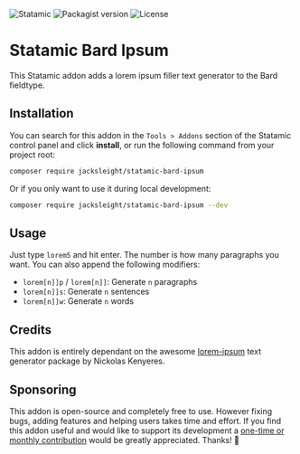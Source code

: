 <!-- statamic:hide -->

![Statamic](https://flat.badgen.net/badge/Statamic/3.4+/FF269E)
![Packagist version](https://flat.badgen.net/packagist/v/jacksleight/statamic-bard-ipsum)
![License](https://flat.badgen.net/github/license/jacksleight/statamic-bard-ipsum)

# Statamic Bard Ipsum

<!-- /statamic:hide -->

This Statamic addon adds a lorem ipsum filler text generator to the Bard fieldtype.

## Installation

You can search for this addon in the `Tools > Addons` section of the Statamic control panel and click **install**, or run the following command from your project root:

```bash
composer require jacksleight/statamic-bard-ipsum
```

Or if you only want to use it during local development:

```bash
composer require jacksleight/statamic-bard-ipsum --dev
```

## Usage

Just type `lorem5` and hit enter. The number is how many paragraphs you want. You can also append the following modifiers:

* `lorem[n]]p` / `lorem[n]]`: Generate `n` paragraphs
* `lorem[n]]s`: Generate `n` sentences
* `lorem[n]]w`: Generate `n` words

##  Credits

This addon is entirely dependant on the awesome [lorem-ipsum](https://github.com/knicklabs/lorem-ipsum.js) text generator package by Nickolas Kenyeres.

## Sponsoring 

This addon is open-source and completely free to use. However fixing bugs, adding features and helping users takes time and effort. If you find this addon useful and would like to support its development a [one-time or monthly contribution](https://github.com/sponsors/jacksleight) would be greatly appreciated. Thanks! 🙂